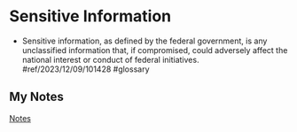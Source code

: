# Sensitive Information
- Sensitive information, as defined by the federal government, is any unclassified information that, if compromised, could adversely affect the national interest or conduct of federal initiatives. #ref/2023/12/09/101428 #glossary 
## My Notes
[Notes](mynotes/sensitive-information-notes.md)
